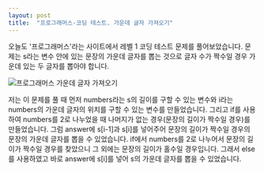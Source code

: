 ```yaml
---
layout: post
title:  "프로그래머스-코딩 테스트. 가운데 글자 가져오기"
---
```

오늘도 '프로그래머스'라는 사이트에서 레벨 1 코딩 테스트 문제를 풀어보았습니다.
문제는 s라는 변수 안에 있는 문장의 가운데 글자를 뽑는 것으로 글자 수가 짝수일 경우 가운데 있는 두 글자를 뽑아야 합니다.

![프로그래머스  가운데 글자 가져오기](https://user-images.githubusercontent.com/84139325/118822871-7ab24800-b8f3-11eb-9d99-a502260e65ac.jpg)

저는 이 문제를 풀 때 먼저 numbers라는 s의 길이를 구할 수 있는 변수와 i라는 numbers의 가운데 글자의 위치를 구할 수 있는 변수를 만들었습니다.
그리고 if를 사용하여 numbers를 2로 나누었을 때 나머지가 없는 경우(문장의 길이가 짝수일 경우)를 만들었습니다.
그럼 answer에 s[i-1]과 s[i]를 넣어주어 문장의 길이가 짝수일 경우의 문장의 가운데 글자를 뽑을 수 있었습니다.
if에서 numbers를 2로 나누어서 문장의 길이가 짝수일 경우를 찾았으니 그 외에는 문장의 길이가 홀수일 경우입니다.
그래서 else를 사용하였고 바로 answer에 s[i]를 넣어 s의 가운데 글자를 뽑을 수 있었습니다.
